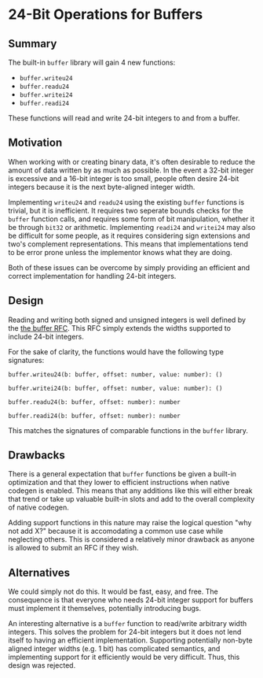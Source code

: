 # 24-Bit Operations for Buffers

## Summary

The built-in `buffer` library will gain 4 new functions:

- `buffer.writeu24`
- `buffer.readu24`
- `buffer.writei24`
- `buffer.readi24`

These functions will read and write 24-bit integers to and from a buffer.

## Motivation

When working with or creating binary data, it's often desirable to reduce the amount of data written by as much as possible. In the event a 32-bit integer is excessive and a 16-bit integer is too small, people often desire 24-bit integers because it is the next byte-aligned integer width.

Implementing `writeu24` and `readu24` using the existing `buffer` functions is trivial, but it is inefficient. It requires two seperate bounds checks for the `buffer` function calls, and requires some form of bit manipulation, whether it be through `bit32` or arithmetic. Implementing `readi24` and `writei24` may also be difficult for some people, as it requires considering sign extensions and two's complement representations. This means that implementations tend to be error prone unless the implementor knows what they are doing.

Both of these issues can be overcome by simply providing an efficient and correct implementation for handling 24-bit integers.

## Design

Reading and writing both signed and unsigned integers is well defined by the [the buffer RFC](./type-byte-buffer.md). This RFC simply extends the widths supported to include 24-bit integers.

For the sake of clarity, the functions would have the following type signatures:

`buffer.writeu24(b: buffer, offset: number, value: number): ()`

`buffer.writei24(b: buffer, offset: number, value: number): ()`

`buffer.readu24(b: buffer, offset: number): number`

`buffer.readi24(b: buffer, offset: number): number`

This matches the signatures of comparable functions in the `buffer` library.

## Drawbacks

There is a general expectation that `buffer` functions be given a built-in optimization and that they lower to efficient instructions when native codegen is enabled. This means that any additions like this will either break that trend or take up valuable built-in slots and add to the overall complexity of native codegen.

Adding support functions in this nature may raise the logical question "why not add X?" because it is accomodating a common use case while neglecting others. This is considered a relatively minor drawback as anyone is allowed to submit an RFC if they wish.

## Alternatives

We could simply not do this. It would be fast, easy, and free. The consequence is that everyone who needs 24-bit integer support for buffers must implement it themselves, potentially introducing bugs.

An interesting alternative is a `buffer` function to read/write arbitrary width integers. This solves the problem for 24-bit integers but it does not lend itself to having an efficient implementation. Supporting potentially non-byte aligned integer widths (e.g. 1 bit) has complicated semantics, and implementing support for it efficiently would be very difficult. Thus, this design was rejected.